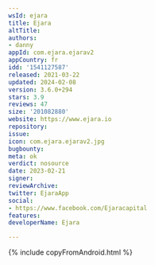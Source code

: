 ```yaml
---
wsId: ejara
title: Ejara
altTitle: 
authors:
- danny
appId: com.ejara.ejarav2
appCountry: fr
idd: '1541127587'
released: 2021-03-22
updated: 2024-02-08
version: 3.6.0+294
stars: 3.9
reviews: 47
size: '201082880'
website: https://www.ejara.io
repository: 
issue: 
icon: com.ejara.ejarav2.jpg
bugbounty: 
meta: ok
verdict: nosource
date: 2023-02-21
signer: 
reviewArchive: 
twitter: EjaraApp
social:
- https://www.facebook.com/Ejaracapital
features: 
developerName: Ejara

---
```


{% include copyFromAndroid.html %}
